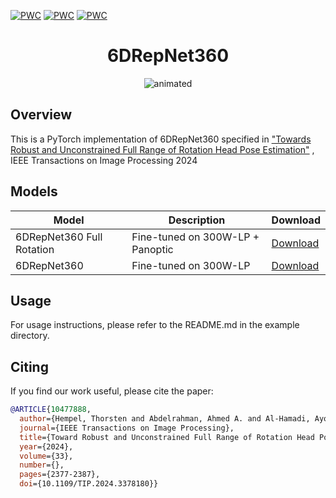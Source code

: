 [![PWC](https://img.shields.io/endpoint.svg?url=https://paperswithcode.com/badge/towards-robust-and-unconstrained-full-range/head-pose-estimation-on-biwi)](https://paperswithcode.com/sota/head-pose-estimation-on-biwi?p=towards-robust-and-unconstrained-full-range)
[![PWC](https://img.shields.io/endpoint.svg?url=https://paperswithcode.com/badge/towards-robust-and-unconstrained-full-range/head-pose-estimation-on-cmu-panoptic-300w-lp)](https://paperswithcode.com/sota/head-pose-estimation-on-cmu-panoptic-300w-lp?p=towards-robust-and-unconstrained-full-range)
[![PWC](https://img.shields.io/endpoint.svg?url=https://paperswithcode.com/badge/towards-robust-and-unconstrained-full-range/head-pose-estimation-on-aflw2000)](https://paperswithcode.com/sota/head-pose-estimation-on-aflw2000?p=towards-robust-and-unconstrained-full-range)
# <div align="center"> **6DRepNet360** </div>

<p align="center">
  <img src="https://github.com/thohemp/archive/blob/main/6drepnet360.gif" alt="animated" />
</p>

## Overview

This is a PyTorch implementation of 6DRepNet360 specified in 
["Towards Robust and Unconstrained Full Range of Rotation Head Pose Estimation"](https://ieeexplore.ieee.org/document/10477888) 
,  IEEE Transactions on Image Processing 2024

## Models
|Model| Description|Download|
|---|---|---|
|6DRepNet360 Full Rotation | Fine-tuned on 300W-LP + Panoptic|  [Download](https://cloud.ovgu.de/s/TewGC9TDLGgKkmS/download/6DRepNet360_Full-Rotation_300W_LP+Panoptic.pth)
|6DRepNet360 | Fine-tuned on 300W-LP | [Download](https://cloud.ovgu.de/s/wWCitDxp9t79xkP/download/6DRepNet360_300W_LP.pth)


## Usage

For usage instructions, please refer to the README.md in the example directory.

## **Citing**

If you find our work useful, please cite the paper:

```BibTeX
@ARTICLE{10477888,
  author={Hempel, Thorsten and Abdelrahman, Ahmed A. and Al-Hamadi, Ayoub},
  journal={IEEE Transactions on Image Processing}, 
  title={Toward Robust and Unconstrained Full Range of Rotation Head Pose Estimation}, 
  year={2024},
  volume={33},
  number={},
  pages={2377-2387},
  doi={10.1109/TIP.2024.3378180}}
```
